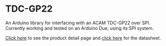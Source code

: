 # TDC-GP22
An Arduino library for interfacing with an ACAM TDC-GP22 over SPI.
Currently working and tested on an Arduino Due, using its SPI system.

[Click here](http://www.acam.de/tdc-gp22/) to see the product detail page and [click here](http://www.acam.de/fileadmin/Download/pdf/TDC/English/DB_GP22_en.pdf) for the datasheet.

